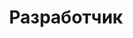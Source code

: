 ---
layout: default
title: Разработчик
nav_order: 8
permalink: "/#%D1%80%D0%B0%D0%B7%D1%80%D0%B0%D0%B1%D0%BE%D1%82%D1%87%D0%B8%D0%BA"
---